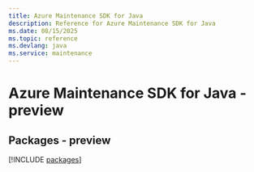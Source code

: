 ```yaml
---
title: Azure Maintenance SDK for Java
description: Reference for Azure Maintenance SDK for Java
ms.date: 08/15/2025
ms.topic: reference
ms.devlang: java
ms.service: maintenance
---
```

# Azure Maintenance SDK for Java - preview
## Packages - preview
[!INCLUDE [packages](maintenance-index.md)]